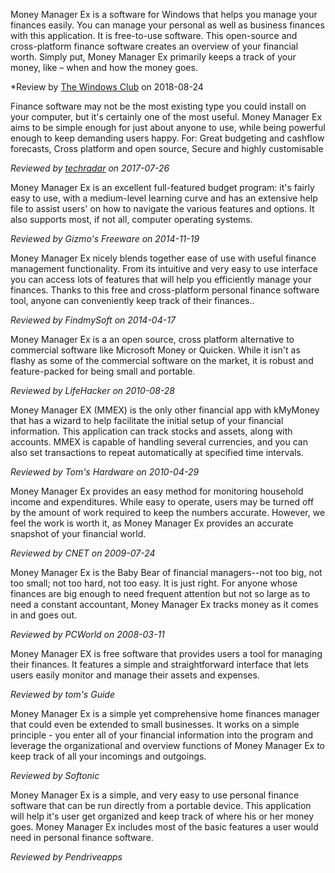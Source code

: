 
<i class="fas fa-quote-left"></i> Money Manager Ex is a software for Windows that helps you manage your finances easily. You can manage your personal as well as business finances with this application. It is free-to-use software. This open-source and cross-platform finance software creates an overview of your financial worth. Simply put, Money Manager Ex primarily keeps a track of your money, like – when and how the money goes. <i class="fas fa-quote-right"></i>

*Review by [The Windows Club](https://www.thewindowsclub.com/money-manager-ex-free-personal-finance-software-windows) on 2018-08-24

<i class="fas fa-quote-left"></i> Finance software may not be the most existing type you could install on your computer, but it's certainly one of the most useful. Money Manager Ex aims to be simple enough for just about anyone to use, while being powerful enough to keep demanding users happy. For: Great budgeting and cashflow forecasts, Cross platform and open source, Secure and highly customisable <i class="fas fa-quote-right"></i>

*Reviewed by [techradar](https://www.techradar.com/uk/reviews/money-manager-ex) on 2017-07-26*

<i class="fas fa-quote-left"></i> Money Manager Ex is an excellent full-featured budget program: it's fairly easy to use, with a medium-level learning curve and has an extensive help file to assist users' on how to navigate the various features and options. It also supports most, if not all, computer operating systems. <i class="fas fa-quote-right"></i>

*Reviewed by Gizmo's Freeware on 2014-11-19*

<i class="fas fa-quote-left"></i> Money Manager Ex nicely blends together ease of use with useful finance management functionality. From its intuitive and very easy to use interface you can access lots of features that will help you efficiently manage your finances. Thanks to this free and cross-platform personal finance software tool, anyone can conveniently keep track of their finances.. <i class="fas fa-quote-right"></i>

*Reviewed by FindmySoft on 2014-04-17*

<i class="fas fa-quote-left"></i> Money Manager Ex is a an open source, cross platform alternative to commercial software like Microsoft Money or Quicken. While it isn't as flashy as some of the commercial software on the market, it is robust and feature-packed for being small and portable. <i class="fas fa-quote-right"></i>

*Reviewed by LifeHacker on 2010-08-28*

<i class="fas fa-quote-left"></i> Money Manager EX (MMEX) is the only other financial app with kMyMoney that has a wizard to help facilitate the initial setup of your financial information. This application can track stocks and assets, along with accounts. MMEX is capable of handling several currencies, and you can also set transactions to repeat automatically at specified time intervals. <i class="fas fa-quote-right"></i>

*Reviewed by Tom's Hardware on 2010-04-29*

<i class="fas fa-quote-left"></i> Money Manager Ex provides an easy method for monitoring household income and expenditures. While easy to operate, users may be turned off by the amount of work required to keep the numbers accurate. However, we feel the work is worth it, as Money Manager Ex provides an accurate snapshot of your financial world. <i class="fas fa-quote-right"></i>

*Reviewed by CNET on 2009-07-24*

<i class="fas fa-quote-left"></i> Money Manager Ex is the Baby Bear of financial managers--not too big, not too small; not too hard, not too easy. It is just right. For anyone whose finances are big enough to need frequent attention but not so large as to need a constant accountant, Money Manager Ex tracks money as it comes in and goes out. <i class="fas fa-quote-right"></i>

*Reviewed by PCWorld on 2008-03-11*

<i class="fas fa-quote-left"></i> Money Manager EX is free software that provides users a tool for managing their finances. It features a simple and straightforward interface that lets users easily monitor and manage their assets and expenses. <i class="fas fa-quote-right"></i>

*Reviewed by tom's Guide*

<i class="fas fa-quote-left"></i> Money Manager Ex is a simple yet comprehensive home finances manager that could even be extended to small businesses. It works on a simple principle - you enter all of your financial information into the program and leverage the organizational and overview functions of Money Manager Ex to keep track of all your incomings and outgoings. <i class="fas fa-quote-right"></i>

*Reviewed by Softonic*

<i class="fas fa-quote-left"></i> Money Manager Ex is a simple, and very easy to use personal finance software that can be run directly from a portable device. This application will help it's user get organized and keep track of where his or her money goes. Money Manager Ex includes most of the basic features a user would need in personal finance software. <i class="fas fa-quote-right"></i>

*Reviewed by Pendriveapps*